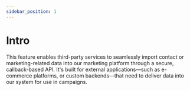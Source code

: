 ```yaml
---
sidebar_position: 1
---
```


# Intro
This feature enables third-party services to seamlessly import contact or marketing-related data into our marketing platform through a secure, callback-based API.
It's built for external applications—such as e-commerce platforms, or custom backends—that need to deliver data into our system for use in campaigns.
